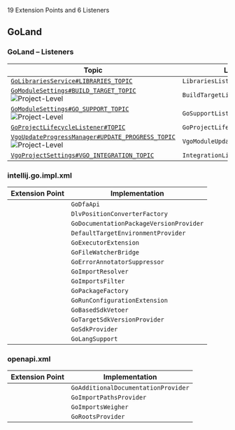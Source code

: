 <!-- Copyright 2000-2025 JetBrains s.r.o. and contributors. Use of this source code is governed by the Apache 2.0 license. -->

<!-- GENERATED FILE, DO NOT EDIT -->
<!-- This file is generated with the SDK Docs Authoring Tools plugin ('Generate SDK Docs EP Lists' action) -->
<!-- Revision: 88417fcefaa89bf6b484be34ef73309e3515648c -->

<!--
EP List Directories:
- /goland
-->


<snippet id="content">

19 Extension Points and 6 Listeners

<include from="snippets.topic" element-id="ep_list_legend"/>

## GoLand

### GoLand – Listeners

| Topic | Listener |
|-------|----------|
| [`GoLibrariesService#LIBRARIES_TOPIC`](https://jb.gg/ipe/listeners?topics=com.goide.project.GoLibrariesService.LibrariesListener)  | `LibrariesListener` |
| [`GoModuleSettings#BUILD_TARGET_TOPIC`](https://jb.gg/ipe/listeners?topics=com.goide.project.GoModuleSettings.BuildTargetListener)  ![Project-Level][project-level] | `BuildTargetListener` |
| [`GoModuleSettings#GO_SUPPORT_TOPIC`](https://jb.gg/ipe/listeners?topics=com.goide.project.GoModuleSettings.GoSupportListener)  ![Project-Level][project-level] | `GoSupportListener` |
| [`GoProjectLifecycleListener#TOPIC`](https://jb.gg/ipe/listeners?topics=com.goide.project.GoProjectLifecycleListener)  | `GoProjectLifecycleListener` |
| [`VgoUpdateProgressManager#UPDATE_PROGRESS_TOPIC`](https://jb.gg/ipe/listeners?topics=com.goide.vgo.VgoStatusTracker.VgoUpdateProgressManager.VgoModuleUpdateProgressListener)  ![Project-Level][project-level] | `VgoModuleUpdateProgressListener` |
| [`VgoProjectSettings#VGO_INTEGRATION_TOPIC`](https://jb.gg/ipe/listeners?topics=com.goide.vgo.configuration.VgoProjectSettings.IntegrationListener)  | `IntegrationListener` |


### intellij.go.impl.xml

| Extension Point | Implementation |
|-----------------|----------------|
| <include from="snippets.topic" element-id="epLink"><var name="ep" value="com.goide.dfa.api"/></include> | `GoDfaApi` |
| <include from="snippets.topic" element-id="epLink"><var name="ep" value="com.goide.dlv.positionConverterFactory"/></include> | `DlvPositionConverterFactory` |
| <include from="snippets.topic" element-id="epLink"><var name="ep" value="com.goide.documentation.packageVersionProvider"/></include> | `GoDocumentationPackageVersionProvider` |
| <include from="snippets.topic" element-id="epLink"><var name="ep" value="com.goide.execution.defaultTargetEnvironmentProvider"/></include> | `DefaultTargetEnvironmentProvider` |
| <include from="snippets.topic" element-id="epLink"><var name="ep" value="com.goide.executorExtension"/></include> | `GoExecutorExtension` |
| <include from="snippets.topic" element-id="epLink"><var name="ep" value="com.goide.fileWatcherBridge"/></include> | `GoFileWatcherBridge` |
| <include from="snippets.topic" element-id="epLink"><var name="ep" value="com.goide.highlighting.errorAnnotatorSuppressor"/></include> | `GoErrorAnnotatorSuppressor` |
| <include from="snippets.topic" element-id="epLink"><var name="ep" value="com.goide.importResolver"/></include> | `GoImportResolver` |
| <include from="snippets.topic" element-id="epLink"><var name="ep" value="com.goide.importsFilter"/></include> | `GoImportsFilter` |
| <include from="snippets.topic" element-id="epLink"><var name="ep" value="com.goide.packageFactory"/></include> | `GoPackageFactory` |
| <include from="snippets.topic" element-id="epLink"><var name="ep" value="com.goide.runConfigurationExtension"/></include> | `GoRunConfigurationExtension` |
| <include from="snippets.topic" element-id="epLink"><var name="ep" value="com.goide.sdk.sdkVetoer"/></include> | `GoBasedSdkVetoer` |
| <include from="snippets.topic" element-id="epLink"><var name="ep" value="com.goide.sdk.targetSdkVersionProvider"/></include> | `GoTargetSdkVersionProvider` |
| <include from="snippets.topic" element-id="epLink"><var name="ep" value="com.goide.sdkProvider"/></include> | `GoSdkProvider` |
| <include from="snippets.topic" element-id="epLink"><var name="ep" value="com.goide.support"/></include> | `GoLangSupport` |

### openapi.xml

| Extension Point | Implementation |
|-----------------|----------------|
| <include from="snippets.topic" element-id="epLink"><var name="ep" value="com.goide.documentation.additionalDocumentationProvider"/></include> | `GoAdditionalDocumentationProvider` |
| <include from="snippets.topic" element-id="epLink"><var name="ep" value="com.goide.importPathsProvider"/></include> | `GoImportPathsProvider` |
| <include from="snippets.topic" element-id="epLink"><var name="ep" value="com.goide.imports.weigher"/></include> | `GoImportsWeigher` |
| <include from="snippets.topic" element-id="epLink"><var name="ep" value="com.goide.rootsProvider"/></include> | `GoRootsProvider` |


[deprecated]: https://img.shields.io/badge/-Deprecated-lightgrey?style=flat-square
[removal]: https://img.shields.io/badge/-Removal-red?style=flat-square
[obsolete]: https://img.shields.io/badge/-Obsolete-grey?style=flat-square
[experimental]: https://img.shields.io/badge/-Experimental-violet?style=flat-square
[internal]: https://img.shields.io/badge/-Internal-darkred?style=flat-square
[project-level]: https://img.shields.io/badge/-Project--Level-blue?style=flat-square
[non-dynamic]: https://img.shields.io/badge/-Non--Dynamic-orange?style=flat-square
[dumb-aware]: https://img.shields.io/badge/-DumbAware-darkgreen?style=flat-square

</snippet>

